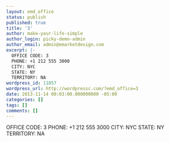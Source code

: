 ```yaml
---
layout: emd_office
status: publish
published: true
title: '3'
author: make-your-life-simple
author_login: picky-demo-admin
author_email: admin@emarketdesign.com
excerpt: |-
  OFFICE CODE: 3
  PHONE: +1 212 555 3000
  CITY: NYC
  STATE: NY
  TERRITORY: NA
wordpress_id: 11857
wordpress_url: http://wordpressc.com/?emd_office=3
date: 2013-11-14 00:03:00.000000000 -05:00
categories: []
tags: []
comments: []
---
```

OFFICE CODE: 3
PHONE: +1 212 555 3000
CITY: NYC
STATE: NY
TERRITORY: NA

